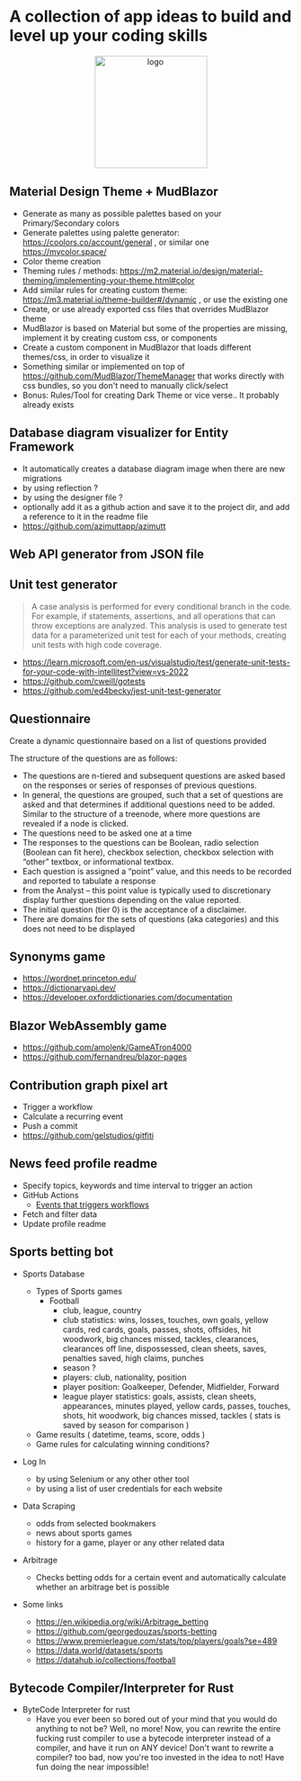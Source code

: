 # A collection of app ideas to build and level up your coding skills

<p align="center">
   <img src="https://user-images.githubusercontent.com/34052076/200351617-af833e4e-6064-4d2f-b618-91c6f4a26296.svg" alt="logo" height="200">
</p>

## Material Design Theme + MudBlazor

- Generate as many as possible palettes based on your Primary/Secondary colors
- Generate palettes using palette generator: <https://coolors.co/account/general> , or similar one <https://mycolor.space/>
- Color theme creation
- Theming rules / methods: <https://m2.material.io/design/material-theming/implementing-your-theme.html#color>
- Add similar rules for creating custom theme: <https://m3.material.io/theme-builder#/dynamic> , or use the existing one
- Create, or use already exported css files that overrides MudBlazor theme
- MudBlazor is based on Material but some of the properties are missing, implement it by creating custom css, or components
- Create a custom component in MudBlazor that loads different themes/css, in order to visualize it
- Something similar or implemented on top of <https://github.com/MudBlazor/ThemeManager> that works directly with css bundles, so you don't need to manually click/select
- Bonus: Rules/Tool for creating Dark Theme or vice verse.. It probably already exists

## Database diagram visualizer for Entity Framework

- It automatically creates a database diagram image when there are new migrations
- by using reflection ?
- by using the designer file ?
- optionally add it as a github action and save it to the project dir, and add a reference to it in the readme file
- <https://github.com/azimuttapp/azimutt>

## Web API generator from JSON file

## Unit test generator

> A case analysis is performed for every conditional branch in the code. For example, if statements, assertions, and all operations that can throw exceptions are analyzed. This analysis is used to generate test data for a parameterized unit test for each of your methods, creating unit tests with high code coverage.

- <https://learn.microsoft.com/en-us/visualstudio/test/generate-unit-tests-for-your-code-with-intellitest?view=vs-2022>
- <https://github.com/cweill/gotests>
- <https://github.com/ed4becky/jest-unit-test-generator>

## Questionnaire

Create a dynamic questionnaire based on a list of questions provided

The structure of the questions are as follows:

- The questions are n-tiered and subsequent questions are asked based on the responses
    or series of responses of previous questions.
- In general, the questions are grouped, such that a set of questions are asked and that
determines if additional questions need to be added. Similar to the structure of a
treenode, where more questions are revealed if a node is clicked.
- The questions need to be asked one at a time
- The responses to the questions can be Boolean, radio selection (Boolean can fit here),
checkbox selection, checkbox selection with “other” textbox, or informational textbox.
- Each question is assigned a “point” value, and this needs to be recorded and reported to
tabulate a response
- from the Analyst – this point value is typically used to discretionary display further
questions depending on the value reported.
- The initial question (tier 0) is the acceptance of a disclaimer.
- There are domains for the sets of questions (aka categories) and this does not need to be
displayed

## Synonyms game

- <https://wordnet.princeton.edu/>
- <https://dictionaryapi.dev/>
- <https://developer.oxforddictionaries.com/documentation>

## Blazor WebAssembly game

- <https://github.com/amolenk/GameATron4000>
- <https://github.com/fernandreu/blazor-pages>

## Contribution graph pixel art

- Trigger a workflow
- Calculate a recurring event
- Push a commit
- <https://github.com/gelstudios/gitfiti>

## News feed profile readme

- Specify topics, keywords and time interval to trigger an action
- GitHub Actions
  - [Events that triggers workflows](https://docs.github.com/en/actions/using-workflows/events-that-trigger-workflows)
- Fetch and filter data
- Update profile readme

## Sports betting bot

- Sports Database
  - Types of Sports games
    - Football
      - club, league, country
      - club statistics: wins, losses, touches, own goals, yellow cards, red cards, goals,
      passes, shots, offsides, hit woodwork, big chances missed, tackles, clearances,
      clearances off line, dispossessed, clean sheets, saves, penalties saved, high claims, punches
      - season ?
      - players: club, nationality, position
      - player position: Goalkeeper, Defender, Midfielder, Forward
      - league player statistics: goals, assists, clean sheets, appearances, minutes played, yellow cards,
      passes, touches, shots, hit woodwork, big chances missed, tackles ( stats is saved by season for comparison )
  - Game results ( datetime, teams, score, odds )
  - Game rules for calculating winning conditions?

- Log In
  - by using Selenium or any other other tool
  - by using a list of user credentials for each website

- Data Scraping
  - odds from selected bookmakers
  - news about sports games
  - history for a game, player or any other related data

- Arbitrage
  - Checks betting odds for a certain event and automatically calculate whether an arbitrage bet is possible

- Some links
  - <https://en.wikipedia.org/wiki/Arbitrage_betting>
  - <https://github.com/georgedouzas/sports-betting>
  - <https://www.premierleague.com/stats/top/players/goals?se=489>
  - <https://data.world/datasets/sports>
  - <https://datahub.io/collections/football>

## Bytecode Compiler/Interpreter for Rust

- ByteCode Interpreter for rust
     - Have you ever been so bored out of your mind that you would do anything to not be?
       Well, no more! Now, you can rewrite the entire fucking rust compiler to use a
       bytecode interpreter instead of a compiler, and have it run on ANY device!
       Don't want to rewrite a compiler? too bad, now you're too invested in the idea to not!
       Have fun doing the near impossible!
